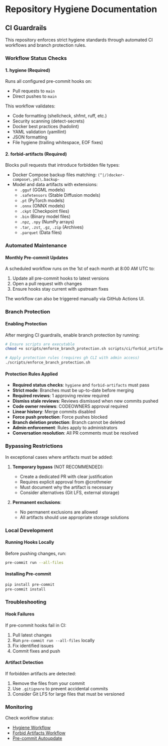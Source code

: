 # Repository Hygiene Documentation

## CI Guardrails

This repository enforces strict hygiene standards through automated CI workflows and branch protection rules.

### Workflow Status Checks

#### 1. **hygiene** (Required)

Runs all configured pre-commit hooks on:

- Pull requests to `main`
- Direct pushes to `main`

This workflow validates:

- Code formatting (shellcheck, shfmt, ruff, etc.)
- Security scanning (detect-secrets)
- Docker best practices (hadolint)
- YAML validation (yamllint)
- JSON formatting
- File hygiene (trailing whitespace, EOF fixes)

#### 2. **forbid-artifacts** (Required)

Blocks pull requests that introduce forbidden file types:

- Docker Compose backup files matching: `(^|/)docker-compose\.yml\.backup-`
- Model and data artifacts with extensions:
  - `.gguf` (GGML models)
  - `.safetensors` (Stable Diffusion models)
  - `.pt` (PyTorch models)
  - `.onnx` (ONNX models)
  - `.ckpt` (Checkpoint files)
  - `.bin` (Binary model files)
  - `.npz`, `.npy` (NumPy arrays)
  - `.tar`, `.zst`, `.gz`, `.zip` (Archives)
  - `.parquet` (Data files)

### Automated Maintenance

#### Monthly Pre-commit Updates

A scheduled workflow runs on the 1st of each month at 8:00 AM UTC to:

1. Update all pre-commit hooks to latest versions
2. Open a pull request with changes
3. Ensure hooks stay current with upstream fixes

The workflow can also be triggered manually via GitHub Actions UI.

### Branch Protection

#### Enabling Protection

After merging CI guardrails, enable branch protection by running:

```bash
# Ensure scripts are executable
chmod +x scripts/enforce_branch_protection.sh scripts/ci/forbid_artifacts.sh

# Apply protection rules (requires gh CLI with admin access)
./scripts/enforce_branch_protection.sh
```

#### Protection Rules Applied

- **Required status checks**: `hygiene` and `forbid-artifacts` must pass
- **Strict mode**: Branches must be up-to-date before merging
- **Required reviews**: 1 approving review required
- **Dismiss stale reviews**: Reviews dismissed when new commits pushed
- **Code owner reviews**: CODEOWNERS approval required
- **Linear history**: Merge commits disabled
- **Force push protection**: Force pushes blocked
- **Branch deletion protection**: Branch cannot be deleted
- **Admin enforcement**: Rules apply to administrators
- **Conversation resolution**: All PR comments must be resolved

### Bypassing Restrictions

In exceptional cases where artifacts must be added:

1. **Temporary bypass** (NOT RECOMMENDED):

   - Create a dedicated PR with clear justification
   - Requires explicit approval from @crothmeier
   - Must document why the artifact is necessary
   - Consider alternatives (Git LFS, external storage)

2. **Permanent exclusions**:
   - No permanent exclusions are allowed
   - All artifacts should use appropriate storage solutions

### Local Development

#### Running Hooks Locally

Before pushing changes, run:

```bash
pre-commit run --all-files
```

#### Installing Pre-commit

```bash
pip install pre-commit
pre-commit install
```

### Troubleshooting

#### Hook Failures

If pre-commit hooks fail in CI:

1. Pull latest changes
2. Run `pre-commit run --all-files` locally
3. Fix identified issues
4. Commit fixes and push

#### Artifact Detection

If forbidden artifacts are detected:

1. Remove the files from your commit
2. Use `.gitignore` to prevent accidental commits
3. Consider Git LFS for large files that must be versioned

### Monitoring

Check workflow status:

- [Hygiene Workflow](https://github.com/crothmeier/multiModalL4/actions/workflows/hygiene.yml)
- [Forbid Artifacts Workflow](https://github.com/crothmeier/multiModalL4/actions/workflows/forbid-artifacts.yml)
- [Pre-commit Autoupdate](https://github.com/crothmeier/multiModalL4/actions/workflows/pre-commit-autoupdate.yml)
